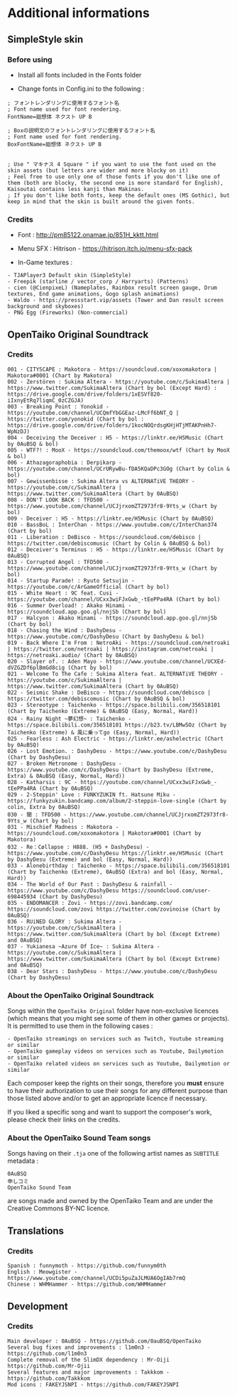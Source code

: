 # Additional informations

## SimpleStyle skin

### Before using

- Install all fonts included in the Fonts folder

- Change fonts in Config.ini to the following :

```
; フォントレンダリングに使用するフォント名
; Font name used for font rendering.
FontName=廻想体 ネクスト UP B

; Boxの説明文のフォントレンダリングに使用するフォント名
; Font name used for font rendering.
BoxFontName=廻想体 ネクスト UP B


; Use " マキナス 4 Square " if you want to use the font used on the skin assets (but letters are wider and more blocky on it)
; Feel free to use only one of those fonts if you don't like one of them (both are blocky, the second one is more standard for English), Kaisoutai contains less kanji than Makinas.
; If you don't like both fonts, keep the default ones (MS Gothic), but keep in mind that the skin is built around the given fonts.
```

### Credits

- Font : http://pm85122.onamae.jp/851H_kktt.html

- Menu SFX : Hitrison - https://hitrison.itch.io/menu-sfx-pack

- In-Game textures :

```
- TJAPlayer3 Default skin (SimpleStyle)
- Freepik (starline / vector_corp / Harryarts) (Patterns)
- cien (@CienpixeL) (Nameplates, Rainbox result screen gauge, Drum textures, End game animations, Gogo splash animations)
- Waldo - https://pressstart.vip/assets (Tower and Dan result screen background and skyboxes)
- PNG Egg (Fireworks) (Non-commercial)
```

## OpenTaiko Original Soundtrack

### Credits

```
001 - CITYSCAPE : Makotora - https://soundcloud.com/xoxomakotora | Makotora#0001 (Chart by Makotora)
002 - Zerstören : Sukima Altera - https://youtube.com/c/SukimaAltera | https://www.twitter.com/SukimaAltera (Chart by bol (Except Hard) : https://drive.google.com/drive/folders/1xESVf820-iIxnyEtRq7liqmC_0zCZGJA)
003 - Breaking Point : Yonokid - https://youtube.com/channel/UCQmfYbGGEaz-LMcFf6bNT_Q | https://twitter.com/yonokid (Chart by bol : https://drive.google.com/drive/folders/1kocNOQrdsgKHjHTjMTAKPnHh7-WpNzDJ)
004 - Deceiving the Deceiver : H5 - https://linktr.ee/H5Music (Chart by 0AuBSQ & bol)
005 - WTF?! : MooX - https://soundcloud.com/themoox/wtf (Chart by MooX & bol)
006 - Athazagoraphobia : Derpikarp - https://youtube.com/channel/UCrURywBu-fDA5KQaDPc3GOg (Chart by Colin & bol)
007 - Gewissenbisse : Sukima Altera vs ALTERNATiVE THEORY - https://youtube.com/c/SukimaAltera | https://www.twitter.com/SukimaAltera (Chart by 0AuBSQ)
008 - DON'T LOOK BACK : TFD500 - https://www.youtube.com/channel/UCJjrxomZT2973fr8-9Yts_w (Chart by bol)
009 - Deceiver : H5 - https://linktr.ee/H5Music (Chart by 0AuBSQ)
010 - BassBoL : InterChan - https://www.youtube.com/c/InterChan374 (Chart by bol)
011 - Liberation : DeBisco - https://soundcloud.com/debisco | https://twitter.com/debiscomusic (Chart by Colin & 0AuBSQ & bol)
012 - Deceiver's Terminus : H5 - https://linktr.ee/H5Music (Chart by 0AuBSQ)
013 - Corrupted Angel : TFD500 - https://www.youtube.com/channel/UCJjrxomZT2973fr8-9Yts_w (Chart by bol)
014 - Startup Parade! : Ryuto Setsujin - https://youtube.com/c/ArGameOfficial (Chart by bol)
015 - White Heart : 9C feat. Cusi - https://youtube.com/channel/UCxx3wiFJxGwb_-tEePPa4RA (Chart by bol)
016 - Summer Overload! : Akako Hinami - https://soundcloud.app.goo.gl/nnjSb (Chart by bol)
017 - Halcyon : Akako Hinami - https://soundcloud.app.goo.gl/nnjSb (Chart by bol)
018 - Chasing the Wind : DashyDesu - https://www.youtube.com/c/DashyDesu (Chart by DashyDesu & bol)
019 - Back Where I'm From : NetroAki - https://soundcloud.com/netroaki | https://twitter.com/netroaki | https://instagram.com/netroaki | https://netroaki.audio/ (Chart by 0AuBSQ)
020 - Slayer of. : Aden Mayo - https://www.youtube.com/channel/UCXEd-dVZGZDf6plBmGd8cig (Chart by bol)
021 - Welcome To The Cafe : Sukima Altera feat. ALTERNATiVE THEORY - https://youtube.com/c/SukimaAltera | https://www.twitter.com/SukimaAltera (Chart by 0AuBSQ)
022 - Seismic Shake : DeBisco - https://soundcloud.com/debisco | https://twitter.com/debiscomusic (Chart by 0AuBSQ & bol)
023 - Stereotype : Taichenko - https://space.bilibili.com/356518101 (Chart by Taichenko (Extreme) & 0AuBSQ (Easy, Normal, Hard))
024 - Rainy Night ~夢幻想~ : Taichenko - https://space.bilibili.com/356518101 https://b23.tv/LBMw5Oz (Chart by Taichenko (Extreme) & 風に乗ってgo (Easy, Normal, Hard))
025 - Fearless : Ash Electric - https://linktr.ee/ashelectric (Chart by 0AuBSQ)
026 - Lost Emotion. : DashyDesu - https://www.youtube.com/c/DashyDesu (Chart by DashyDesu)
027 - Broken Metronome : DashyDesu - https://www.youtube.com/c/DashyDesu (Chart by DashyDesu (Extreme, Extra) & 0AuBSQ (Easy, Normal, Hard))
028 - Katharsis : 9C - https://youtube.com/channel/UCxx3wiFJxGwb_-tEePPa4RA (Chart by 0AuBSQ)
029 - 2​-​Steppin' Love : FUNKYZUKIN ft. Hatsune Miku - https://funkyzukin.bandcamp.com/album/2-steppin-love-single (Chart by colin, Extra by 0AuBSQ)
030 - 闇 : TFD500 - https://www.youtube.com/channel/UCJjrxomZT2973fr8-9Yts_w (Chart by bol)
031 - Mischief Madness : Makotora - https://soundcloud.com/xoxomakotora | Makotora#0001 (Chart by Makotora)
032 - Re：Cøllapse : H888. (H5 + DashyDesu) - https://www.youtube.com/c/DashyDesu https://linktr.ee/H5Music (Chart by DashyDesu (Extreme) and bol (Easy, Normal, Hard))
033 - Alonebirthday : Taichenko - https://space.bilibili.com/356518101 (Chart by Taichenko (Extreme), 0AuBSQ (Extra) and bol (Easy, Normal, Hard))
034 - The World of Our Past : DashyDesu & rainfall - https://www.youtube.com/c/DashyDesu https://soundcloud.com/user-698445934 (Chart by DashyDesu)
035 - ENDOMANCER : Zovi - https://zovi.bandcamp.com/ https://soundcloud.com/zovi https://twitter.com/zovinoise (Chart by 0AuBSQ)
036 - RUiNED GLORY : Sukima Altera - https://youtube.com/c/SukimaAltera | https://www.twitter.com/SukimaAltera (Chart by bol (Except Extreme) and 0AuBSQ)
037 - Yukianesa ~Azure Of Ice~ : Sukima Altera - https://youtube.com/c/SukimaAltera | https://www.twitter.com/SukimaAltera (Chart by bol (Except Extreme) and 0AuBSQ)
038 - Dear Stars : DashyDesu - https://www.youtube.com/c/DashyDesu (Chart by DashyDesu)
```

### About the OpenTaiko Original Soundtrack

Songs within the `OpenTaiko Original` folder have non-exclusive licences (which means that you might see some of them in other games or projects).
It is permitted to use them in the following cases :
```
- OpenTaiko streamings on services such as Twitch, Youtube streaming or similar
- OpenTaiko gameplay videos on services such as Youtube, Dailymotion or similar
- OpenTaiko related videos on services such as Youtube, Dailymotion or similar
```

Each composer keep the rights on their songs, therefore you **must** ensure to have their authorization to use their songs for any different purpose than those listed above and/or to get an appropriate licence if necessary.

If you liked a specific song and want to support the composer's work, please check their links on the credits.

### About the OpenTaiko Sound Team songs

Songs having on their `.tja` one of the following artist names as `SUBTITLE` metadata :
```
0AuBSQ
申しコミ
OpenTaiko Sound Team
```
are songs made and owned by the OpenTaiko Team and are under the Creative Commons BY-NC licence.

## Translations

### Credits

```
Spanish : funnymoth - https://github.com/funnym0th
English : Meowgister - https://www.youtube.com/channel/UCDi5puZaJLMUA6OgIAb7rmQ
Chinese : WHMHammer - https://github.com/WHMHammer
```

## Development

### Credits

```
Main developer : 0AuBSQ - https://github.com/0auBSQ/OpenTaiko
Several bug fixes and improvements : l1m0n3 - https://github.com/l1m0n3
Complete removal of the SlimDX dependency : Mr-Oiji https://github.com/Mr-Ojii
Several features and major improvements : Takkkom - https://github.com/Takkkom
Mod icons : FAKEYJSNPI - https://github.com/FAKEYJSNPI
```
